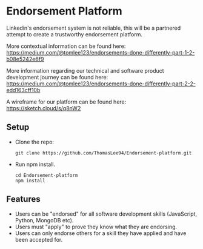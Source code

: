 # Endorsement Platform

Linkedin's endorsement system is not reliable, this will be a partnered attempt to create a trustworthy endorsement platform.

More contextual information can be found here: https://medium.com/@tomlee123/endorsements-done-differently-part-1-2-b08e5242e6f9

More information regarding our technical and software product development journey can be found here: 
https://medium.com/@tomlee123/endorsements-done-differently-part-2-2-edd163cff10b

A wireframe for our platform can be found here: https://sketch.cloud/s/q8nW2

## Setup
- Clone the repo:
  ```
  git clone https://github.com/ThomasLee94/Endorsement-platform.git
  ```
- Run npm install.
  ```
  cd Endorsement-platform
  npm install
  ```

## Features
- Users can be "endorsed" for all software development skills (JavaScript, Python, MongoDB etc).
- Users must "apply" to prove they know what they are endorsing.
- Users can only endorse others for a skill they have applied and have been accepted for. 
